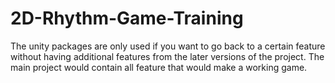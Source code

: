# 2D-Rhythm-Game-Training

The unity packages are only used if you want to go back to a certain 
feature without having additional features from the later versions of the project.
The main project would contain all feature that would make a working game.
